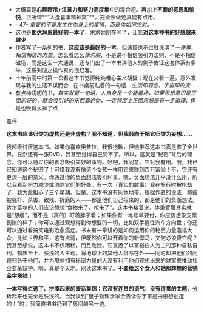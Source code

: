 - 大概算是**心理暗示+注意力和努力高度集中**的混合吧。再加上**不断的感恩和愉悦**，正所谓**“人逢喜事精神爽”**。完全照做还真能有点用。
- \- 47- *重要的不是发生在你身上的事情，而是你如何应对。-*
- 这也是**朗达拜恩最好的一本了**，求求她别在写了，让我**对这本神书的好感越来越少**
- 作者写了一系列的书，**这应该是最好的一本**。但通篇也不过就说明了*一件事，相信相信的力量*。怎么看怎么*像洗脑*，不是说不相信吸引力法则，不是不相信磁场，而是这么一大通说，还专门出了一本书讲他人的例子佐证这套体系有多牛，这系列谜之操作真的很赶客。
- 十年前高中时第一次看这本书觉得纯纯唯心主义胡扯；现在又看一遍，意外发现与我的生活不谋而合…在书桌前贴着的一句话：*生活即观念，宇宙即改变*
- 有点神叨叨的书，*其实就是一句话，人自身是一个能量场，如果思想意识是正面的好的，就会吸引好的东西靠近你，一定程度上正面思想是有一定道理*，但是也吹得太神了点



差评

**这本书应该归类为虚构还是非虚构？我不知道，但我倾向于把它归类为妄想……**

我超级讨厌这本书。如果你喜欢奥普拉，我很抱歉，但她推荐这本书真是害了全世界。显然还有一张DVD，我甚至觉得自己受不了。所以，这就是“秘密”背后的理念。你可以通过你的善念吸引美好的事物。好吧，我同意。它对我有用。哦，我已经知道这个秘密了！可惜我没有像这个女孩一样用它来赚到百万富翁！不，它还有更深一层的意义。你通过你的负面想法吸引坏事。嗯，负面想法几乎没什么用，所以我看到努力减少或消除它们的好处。有一次（真实的故事）我在旅行时被抢劫了，我为此担心了三个星期。但是。这本书没有灰色地带。根据作者的说法，那些被强奸、杀害、致残、折磨的人——都是他们自己招来的，都是他们的负面想法。达尔富尔的人们应该想想“食物来了，枪来了”。这本书接着说，体重管理其实就是“想瘦”，而不是（真的）盯着胖子看；如果你有一堆账单要付，你应该想象支票到账的样子；你可以通过观想得到你想要的一切，比如双手握住汽车方向盘；你还可以通过看搞笑电影治愈癌症。书末有一章讲的是如何运用你的秘密力量造福大众，比如世界和平，这有点弱，但既然你可以开着你的新悍马，又何必浪费它呢？我甚至想说，这本书不仅糟糕，而且危险。它宣扬了以富裕白人为主的那种自私自利、物质至上、肤浅的人生观，将地球上的其他人排除在外——同时却把他们的问题归咎于他们，并为那些拥有秘密力量的人没有利用他们观想出来的财富来推动社会变革辩护。啊，真是个天才。别读这本书了。**不要给这个女人和她那辉煌的营销金字塔钱！**

**一本写得烂透了、拼凑起来的废话集锦；它没有连贯的语气，没有连贯的主题**，分析起来也完全是肤浅的。当我读到“量子物理学家会告诉你宇宙是由思想创造的！”时，我简直把书扔到了房间的另一边。